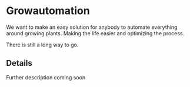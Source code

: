 # Growautomation
We want to make an easy solution for anybody to automate everything around growing plants.
Making the life easier and optimizing the process.

There is still a long way to go.

## Details
Further description coming soon
